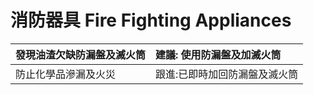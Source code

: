 # 消防器具 Fire Fighting Appliances

| 發現油渣欠缺防漏盤及滅火筒 | 建議: 使用防漏盤及加滅火筒 |
| :--- | :--- |
| 防止化學品滲漏及火災 | 跟進:已即時加回防漏盤及滅火筒 |

